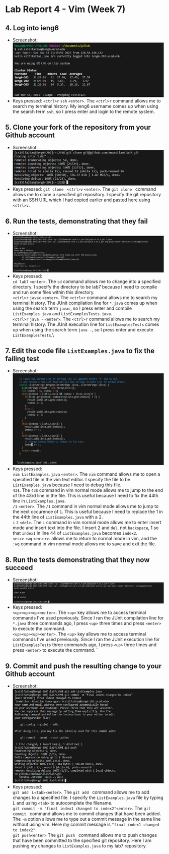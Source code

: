 # Lab Report 4 - Vim (Week 7)
## 4. Log into ieng6
* Screenshot: \
  ![Image](lab7_4.PNG)
* Keys pressed: `<ctrl>r` `ssh` `<enter>`. The `<ctrl>r` command allows me to search my terminal history. My ieng6 username comes up when using the search term `ssh`, so I press enter and login to the remote system.
## 5. Clone your fork of the repository from your Github account
* Screenshot: \
  ![Image](lab7_5.PNG)
* Keys pressed: `git clone ` `<ctrl>v` `<enter>`. The `git clone ` command allows me to clone a specified git repository. I specify the git repository with an SSH URL which I had copied earlier and pasted here using `<ctrl>v`. 
## 6. Run the tests, demonstrating that they fail
* Screenshot: \
  ![Image](lab7_6.PNG)
* Keys pressed: \
  `cd lab7` `<enter>`. The `cd` command allows me to change into a specified directory. I specify the directory to be lab7 because I need to compile and run some files within this directory.\
  `<ctrl>r` `javac` `<enter>`. The `<ctrl>r` command allows me to search my terminal history. The JUnit compilation line for `*.java` comes up when using the search term `javac`, so I press enter and compile `ListExamples.java` and `ListExamplesTests.java`.\
  `<ctrl>r` `java -` `<enter>`. The `<ctrl>r` command allows me to search my terminal history. The JUnit execution line for `ListExamplesTests` comes up when using the search term `java -`, so I press enter and execute `ListExamplesTests`.\
## 7. Edit the code file `ListExamples.java` to fix the failing test
* Screenshot: \
  ![Image](lab7_7.PNG)
* Keys pressed: \
  `vim ListExamples.java` `<enter>`. The `vim` command allows me to open a specified file in the vim text editor. I specify the file to be `ListExamples.java` because I need to debug this file.\
  `43$`. The `43$` command in vim normal mode allows me to jump to the end of the 43rd line in the file. This is useful because I need to fix the 44th line in `ListExamples.java`.\
  `/1` `<enter>`. The `/1` command in vim normal mode allows me to jump to the next occurence of `1`. This is useful because I need to replace the 1 in the 44th line of `ListExamples.java` with a 2.\
  `i` `2` `<del>`. The `i` command in vim normal mode allows me to enter insert mode and insert text into the file. I insert 2 and `del`, not `backspace`, 1 so that `index1` in line 44 of `ListExamples.java` becomes `index2`.\
  `<esc>` `:wq` `<enter>`. <esc> allows me to return to normal mode in vim, and the `:wq` command in vim normal mode allows me to save and exit the file.
## 8. Run the tests demonstrating that they now succeed
* Screenshot: \
  ![Image](lab7_8.PNG)
* Keys pressed: \
  `<up><up><up><enter>`. The `<up>` key allows me to access terminal commands I've used previously. Since I ran the JUnit compilation line for `*.java` three commands ago, I press `<up>` three times and press `<enter>` to execute the command.\
  `<up><up><up><enter>`. The `<up>` key allows me to access terminal commands I've used previously. Since I ran the JUnit execution line for `ListExamplesTests` three commands ago, I press `<up>` three times and press `<enter>` to execute the command. `
## 9. Commit and push the resulting change to your Github account
* Screenshot: \
  ![Image](lab7_9.PNG)
* Keys pressed: \
  `git add ` `L<tab><enter>`. The `git add ` command allows me to add changes to a specified file. I specify the `ListExamples.java` file by typing L and using `<tab>` to autocomplete the filename.\
  `git commit -m "final index1 changed to index2"<enter>`. The `git commit ` command allows me to commit changes that have been added. The `-m` option allows me to type out a commit message in the same line without using vim. Here my commit message is `"final index1 changed to index2"`.\
  `git push<enter>` The `git push ` command allows me to push changes that have been committed to the specified git repository. Here I am pushing my changes to `ListExamples.java` to my lab7 repository.
